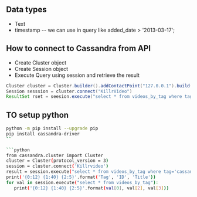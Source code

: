 ## Data types

* Text
* timestamp -- we can use in query like added_date > '2013-03-17';

## How to connect to Cassandra from API

* Create Cluster object
* Create Session object
* Execute Query using session and retrieve the result

```java
Cluster cluster = Cluster.builder().addContactPoint("127.0.0.1").build()
Session sesssion = cluster.connect("KillrVideo")
ResultSet rset = seesion.execute("select * from videos_by_tag where tag='cassandra'");
```

## TO setup python

```bash
python -m pip install --upgrade pip
pip install cassandra-driver
``

```python
from cassandra.cluster import Cluster
cluster = Cluster(protocol_version = 3)
session = cluster.connect('Killrvideo')
result = session.execute("select * from videos_by_tag where tag='cassandra'")[0];
print('{0:12} {1:40} {2:5}'.format('Tag', 'ID', 'Title'))
for val in session.execute("select * from videos_by_tag"):
   print('{0:12} {1:40} {2:5}'.format(val[0], val[2], val[3]))
```